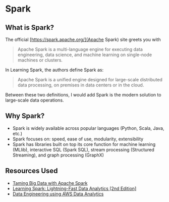 # Spark

## What is Spark?

The official [https://spark.apache.org/](Apache Spark) site greets you with

> Apache Spark is a multi-language engine for executing data engineering, data science, and machine learning on single-node machines or clusters.

In Learning Spark, the authors define Spark as:

> Apache Spark is a unified engine designed for large-scale distributed data processing, on premises in data centers or in the cloud.

Between these two definitions, I would add Spark is the modern solution to
large-scale data operations.

## Why Spark?

* Spark is widely available across popular languages (Python, Scala, Java,
  etc.)
* Spark focuses on: speed, ease of use, modularity, extensibility
* Spark has libraries built on top its core function for machine learning
  (MLlib), interactive SQL (Spark SQL), stream processing (Structured
  Streaming), and graph processing (GraphX)

## Resources Used

* [Taming Big Data with Apache Spark](https://www.udemy.com/course/taming-big-data-with-apache-spark-hands-on/)
* [Learning Spark: Lightning-Fast Data Analytics [2nd Edition]](https://learning.oreilly.com/library/view/learning-spark-2nd/9781492050032/)
* [Data Engineering using AWS Data Analytics](https://www.udemy.com/course/data-engineering-using-aws-analytics-services/)
